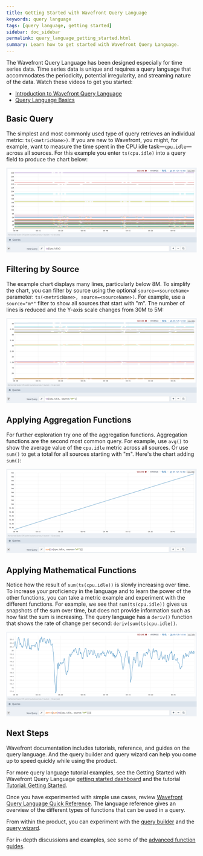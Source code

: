 ```yaml
---
title: Getting Started with Wavefront Query Language
keywords: query language
tags: [query language, getting started]
sidebar: doc_sidebar
permalink: query_language_getting_started.html
summary: Learn how to get started with Wavefront Query Language.
---
```

The Wavefront Query Language has been designed especially for time series data. Time series data is unique and requires a query language that accommodates the periodicity, potential irregularity, and streaming nature of the data.
Watch these videos to get you started: 
* [Introduction to Wavefront Query Language](https://vmwarelearningzone.vmware.com/oltpublish/site/openlearn.do?dispatch=previewLesson&id=60b992dc-dc7a-11e7-a6ac-0cc47a352510&inner=true&player2=true)
* [Query Language Basics](https://vmwarelearningzone.vmware.com/oltpublish/site/openlearn.do?dispatch=previewLesson&id=61f9391c-dc7a-11e7-a6ac-0cc47a352510&inner=true&player2=true)

## Basic Query

The simplest and most commonly used type of query retrieves an individual metric: `ts(<metricName>)`. If you are new to Wavefront, you might, for example, want to measure the time spent in the CPU idle task&mdash;`cpu.idle`&mdash;across all sources.
For this example you enter `ts(cpu.idle)` into a query field to produce the chart below:

![base query](images/base_query.png)


## Filtering by Source

The example chart displays many lines, particularly below 8M. To simplify the chart, you can filter by source using the optional `source=<sourceName>` parameter: `ts(<metricName>, source=<sourceName>)`. For example, use a `source="m*"` filter to show all sources that start with "m". The number of lines is reduced and the Y-axis scale changes from 30M to 5M:

![filtered query](images/filtered.png)

## Applying Aggregation Functions

For further exploration try one of the aggregation functions. Aggregation functions are the second most common query.  For example, use `avg()` to show the average value of the `cpu.idle` metric across all sources.  Or use `sum()` to get a total for all sources starting with "m". Here's the chart adding `sum()`:

![summed query](images/summed.png)

## Applying Mathematical Functions

Notice how the result of `sum(ts(cpu.idle))` is slowly increasing over time.  To increase your proficiency in the language and to learn the power of the other functions, you can take a metric example and experiment with the different functions. For example, we see that `sum(ts(cpu.idle))` gives us snapshots of the sum over time, but does not provide information such as how fast the sum is increasing. The query language has a `deriv()` function that shows the rate of change per second: `deriv(sum(ts(cpu.idle))`.

![summed rate query](images/deriv_sum.png)

## Next Steps

Wavefront documentation includes tutorials, reference, and guides on the query language. And the query builder and query wizard can help you come up to speed quickly while using the product.

For more query language tutorial examples, see the Getting Started with Wavefront Query Language [getting started dashboard](dashboards_getting_started.html#tutorials) and the tutorial [Tutorial: Getting Started](tutorial_getting_started.html).

Once you have experimented with simple use cases, review [Wavefront Query Language Quick Reference](query_language_reference.html). The language reference gives an overview of the different types of functions that can be used in a query.

From within the product, you can experiment with the [query builder](query_language_query_builder.html) and the [query wizard](query_language_query_wizard.html).

For in-depth discussions and examples, see some of the [advanced function guides](label_query%20language.html).
